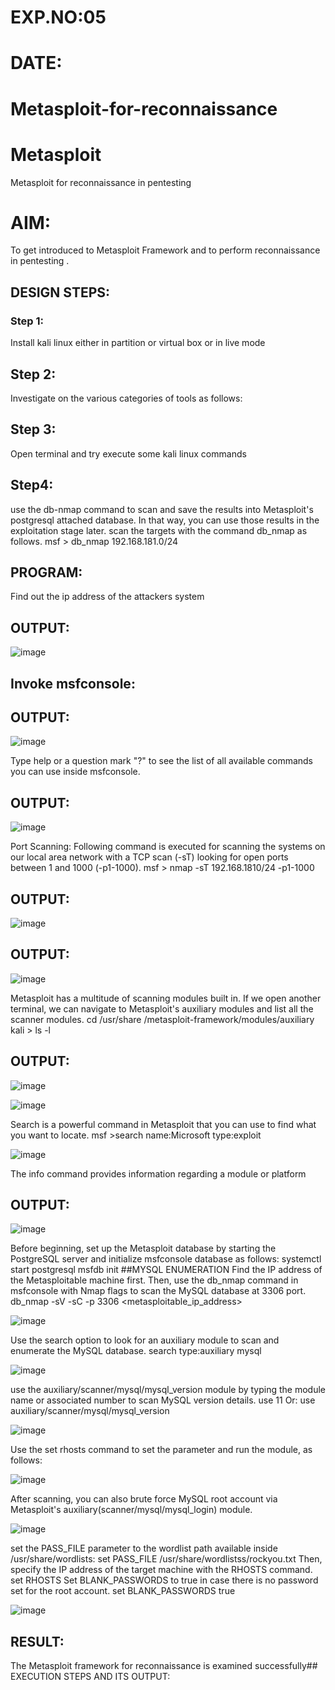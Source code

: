 # EXP.NO:05
# DATE:

# Metasploit-for-reconnaissance
# Metasploit
Metasploit for reconnaissance in pentesting

# AIM:

To get introduced to Metasploit Framework and to  perform reconnaissance  in pentesting .

## DESIGN STEPS:

### Step 1:

Install kali linux either in partition or virtual box or in live mode

## Step 2:
Investigate on the various categories of tools as follows:

## Step 3:
Open terminal and try execute some kali linux commands

## Step4: 
use the db-nmap command to scan and save the results into Metasploit's postgresql attached database. In that way, you can use those results in the exploitation stage later.
scan the targets with the command db_nmap as follows. msf > db_nmap 192.168.181.0/24

## PROGRAM:
Find out the ip address of the attackers system

## OUTPUT:
![image](https://github.com/Lakshmipriya2005/Metasploit-for-reconnaissance/assets/115525361/f1e503de-3180-4bcf-b7ee-465d18284833)


## Invoke msfconsole:
## OUTPUT:
![image](https://github.com/Lakshmipriya2005/Metasploit-for-reconnaissance/assets/115525361/a5910b23-34ee-4de3-9024-7c449304f4b7)


Type help or a question mark "?" to see the list of all available commands you can use inside msfconsole.

## OUTPUT:
![image](https://github.com/Lakshmipriya2005/Metasploit-for-reconnaissance/assets/115525361/4c8c5284-f372-4efb-bc7e-f3ced81b159c)

Port Scanning: Following command is executed for scanning the systems on our local area network with a TCP scan (-sT) looking for open ports between 1 and 1000 (-p1-1000). msf > nmap -sT 192.168.1810/24 -p1-1000

## OUTPUT:
![image](https://github.com/Lakshmipriya2005/Metasploit-for-reconnaissance/assets/115525361/cadb47ce-e16a-4414-aa12-806bfb675db6)


## OUTPUT:
![image](https://github.com/Lakshmipriya2005/Metasploit-for-reconnaissance/assets/115525361/24c11b6c-3806-47ce-9451-e18365478d75)


Metasploit has a multitude of scanning modules built in. If we open another terminal, we can navigate to Metasploit's auxiliary modules and list all the scanner modules. cd /usr/share /metasploit-framework/modules/auxiliary kali > ls -l

## OUTPUT:
![image](https://github.com/Lakshmipriya2005/Metasploit-for-reconnaissance/assets/115525361/adf159ba-90c8-465f-a4a5-17bbeed7a20d)

![image](https://github.com/Lakshmipriya2005/Metasploit-for-reconnaissance/assets/115525361/81893844-cac8-4197-9ad7-66324c0a0285)


Search is a powerful command in Metasploit that you can use to find what you want to locate. msf >search name:Microsoft type:exploit

![image](https://github.com/Lakshmipriya2005/Metasploit-for-reconnaissance/assets/115525361/b2c2e737-483a-42ae-9189-d2f5984cb960)

The info command provides information regarding a module or platform

## OUTPUT:
![image](https://github.com/Lakshmipriya2005/Metasploit-for-reconnaissance/assets/115525361/50fef82f-24cc-488a-800d-eadea2e57128)


Before beginning, set up the Metasploit database by starting the PostgreSQL server and initialize msfconsole database as follows: systemctl start postgresql msfdb init ##MYSQL ENUMERATION Find the IP address of the Metasploitable machine first. Then, use the db_nmap command in msfconsole with Nmap flags to scan the MySQL database at 3306 port. db_nmap -sV -sC -p 3306 <metasploitable_ip_address> 

![image](https://github.com/Lakshmipriya2005/Metasploit-for-reconnaissance/assets/115525361/7ae76a37-ab78-46d4-8585-ac2a65b1f372)


Use the search option to look for an auxiliary module to scan and enumerate the MySQL database. search type:auxiliary mysql

![image](https://github.com/Lakshmipriya2005/Metasploit-for-reconnaissance/assets/115525361/7c6625e9-5855-49a5-bcce-2a941b8000cf)

use the auxiliary/scanner/mysql/mysql_version module by typing the module name or associated number to scan MySQL version details. use 11 Or: use auxiliary/scanner/mysql/mysql_version

![image](https://github.com/Lakshmipriya2005/Metasploit-for-reconnaissance/assets/115525361/1df789c6-1c31-4d52-8962-fca3b3d25907)


Use the set rhosts command to set the parameter and run the module, as follows:

![image](https://github.com/Lakshmipriya2005/Metasploit-for-reconnaissance/assets/115525361/be445d81-bae0-40a4-b770-1adf09ee1f8b)


After scanning, you can also brute force MySQL root account via Metasploit's auxiliary(scanner/mysql/mysql_login) module.

![image](https://github.com/Lakshmipriya2005/Metasploit-for-reconnaissance/assets/115525361/9a190717-5e24-45d6-ab92-e091e93fef1e)



set the PASS_FILE parameter to the wordlist path available inside /usr/share/wordlists: set PASS_FILE /usr/share/wordlistss/rockyou.txt Then, specify the IP address of the target machine with the RHOSTS command. set RHOSTS Set BLANK_PASSWORDS to true in case there is no password set for the root account. set BLANK_PASSWORDS true

![image](https://github.com/Lakshmipriya2005/Metasploit-for-reconnaissance/assets/115525361/3ebbdc76-ec11-4793-98e8-d59b0e826e77)




## RESULT:
The Metasploit framework for reconnaissance is examined successfully## EXECUTION STEPS AND ITS OUTPUT:

